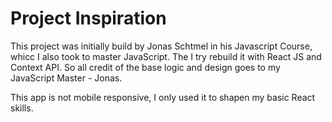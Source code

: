 # Project Inspiration

This project was initially build by Jonas Schtmel in his Javascript Course, whicc I also took to master JavaScript. The I try rebuild it with React JS and Context API. So all credit of the base logic and design goes to my JavaScript Master - Jonas.

This app is not mobile responsive, I only used it to shapen my basic React skills.
